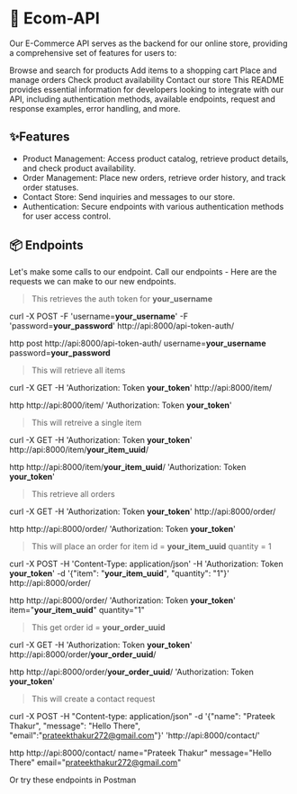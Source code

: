 # 🛒 Ecom-API
Our E-Commerce API serves as the backend for our online store, providing a comprehensive set of features for users to:

Browse and search for products
Add items to a shopping cart
Place and manage orders
Check product availability
Contact our store
This README provides essential information for developers looking to integrate with our API, including authentication methods, available endpoints, request and response examples, error handling, and more.

## ✨Features

<ul>
  <li>Product Management: Access product catalog, retrieve product details, and check product availability.</li>
  <li>Order Management: Place new orders, retrieve order history, and track order statuses.</li>
  <li>Contact Store: Send inquiries and messages to our store.</li>
  <li>Authentication: Secure endpoints with various authentication methods for user access control.</li>
</ul>

## 📦 Endpoints
Let's make some calls to our endpoint.
Call our endpoints - Here are the requests we can make to our new endpoints.

> This retrieves the auth token for **your_username**

curl -X POST -F 'username=**your_username**' -F 'password=**your_password**' http://api:8000/api-token-auth/

http post http://api:8000/api-token-auth/ username=**your_username** password=**your_password**


> This will retrieve all items

curl -X GET -H 'Authorization: Token **your_token**' http://api:8000/item/

http http://api:8000/item/ 'Authorization: Token **your_token**'


> This will retreive a single item

curl -X GET -H 'Authorization: Token **your_token**' http://api:8000/item/**your_item_uuid**/

http http://api:8000/item/**your_item_uuid**/ 'Authorization: Token **your_token**' 

> This retrieve all orders

curl -X GET -H 'Authorization: Token **your_token**' http://api:8000/order/

http http://api:8000/order/ 'Authorization: Token **your_token**'

> This will place an order for item id = **your_item_uuid** quantity = 1

curl -X POST -H 'Content-Type: application/json' -H 'Authorization: Token **your_token**' -d '{"item": "**your_item_uuid**", "quantity": "1"}' http://api:8000/order/

http http://api:8000/order/ 'Authorization: Token **your_token**' item="**your_item_uuid**" quantity="1"


> This get order id = **your_order_uuid**

curl -X GET -H 'Authorization: Token **your_token**' http://api:8000/order/**your_order_uuid**/

http http://api:8000/order/**your_order_uuid**/ 'Authorization: Token **your_token**'

> This will create a contact request

curl -X POST -H "Content-type: application/json" -d '{"name": "Prateek Thakur", "message": "Hello There", "email":"prateekthakur272@gmail.com"}' 'http://api:8000/contact/'

http http://api:8000/contact/ name="Prateek Thakur" message="Hello There" email="prateekthakur272@gmail.com"


Or try these endpoints in Postman

